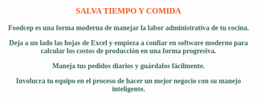 <h3 style="text-align: center; font-family: Montserrat; color: #FD5523;">
SALVA TIEMPO Y COMIDA</h3>


<div style="font-family: Lakton; font-weight: bold; color: #356859;" align="center">
<p style="text-align: center">

Foodcep es una forma moderna de manejar la labor administrativa de tu cocina.

Deja a un lado las hojas de Excel y empieza a confiar en software moderno para calcular los costos de producción en una forma progresiva.
     
Maneja tus pedidos diarios y guárdalos fácilmente.
   
Involucra tu equipo en el proceso de hacer un mejor negocio con su manejo inteligente.

</p>
</div>   
